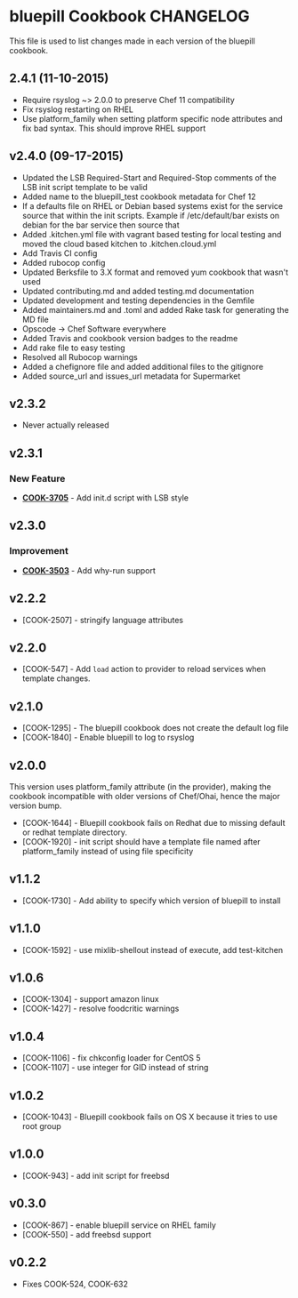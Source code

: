 bluepill Cookbook CHANGELOG
===========================
This file is used to list changes made in each version of the bluepill cookbook.

2.4.1 (11-10-2015)
------
- Require rsyslog ~> 2.0.0 to preserve Chef 11 compatibility
- Fix rsyslog restarting on RHEL
- Use platform_family when setting platform specific node attributes and fix bad syntax. This should improve RHEL support

v2.4.0 (09-17-2015)
------
- Updated the LSB Required-Start and Required-Stop comments of the LSB init script template to be valid
- Added name to the bluepill_test cookbook metadata for Chef 12
- If a defaults file on RHEL or Debian based systems exist for the service source that within the init scripts.  Example if /etc/default/bar exists on debian for the bar service then source that
- Added .kitchen.yml file with vagrant based testing for local testing and moved the cloud based kitchen to .kitchen.cloud.yml
- Add Travis CI config
- Added rubocop config
- Updated Berksfile to 3.X format and removed yum cookbook that wasn't used
- Updated contributing.md and added testing.md documentation
- Updated development and testing dependencies in the Gemfile
- Added maintainers.md and .toml and added Rake task for generating the MD file
- Opscode -> Chef Software everywhere
- Added Travis and cookbook version badges to the readme
- Add rake file to easy testing
- Resolved all Rubocop warnings
- Added a chefignore file and added additional files to the gitignore
- Added source_url and issues_url metadata for Supermarket

v2.3.2
------
- Never actually released

v2.3.1
------
### New Feature
- **[COOK-3705](https://tickets.chef.io/browse/COOK-3705)** - Add init.d script with LSB style


v2.3.0
------
### Improvement
- **[COOK-3503](https://tickets.chef.io/browse/COOK-3503)** - Add why-run support

v2.2.2
------
- [COOK-2507] - stringify language attributes

v2.2.0
------
- [COOK-547] - Add `load` action to provider to reload services when template changes.

v2.1.0
------
- [COOK-1295] - The bluepill cookbook does not create the default log file
- [COOK-1840] - Enable bluepill to log to rsyslog

v2.0.0
------
This version uses platform_family attribute (in the provider), making the cookbook incompatible with older versions of Chef/Ohai, hence the major version bump.

- [COOK-1644] - Bluepill cookbook fails on Redhat due to missing default or redhat template directory.
- [COOK-1920] - init script should have a template file named after platform_family instead of using file specificity

v1.1.2
------
- [COOK-1730] - Add ability to specify which version of bluepill to install

v1.1.0
------
- [COOK-1592] - use mixlib-shellout instead of execute, add test-kitchen

v1.0.6
------
- [COOK-1304] - support amazon linux
- [COOK-1427] - resolve foodcritic warnings

v1.0.4
------
- [COOK-1106] - fix chkconfig loader for CentOS 5
- [COOK-1107] - use integer for GID instead of string

v1.0.2
------
- [COOK-1043] - Bluepill cookbook fails on OS X because it tries to use root group

v1.0.0
------
- [COOK-943] - add init script for freebsd

v0.3.0
------
- [COOK-867] - enable bluepill service on RHEL family
- [COOK-550] - add freebsd support

v0.2.2
------
- Fixes COOK-524, COOK-632
